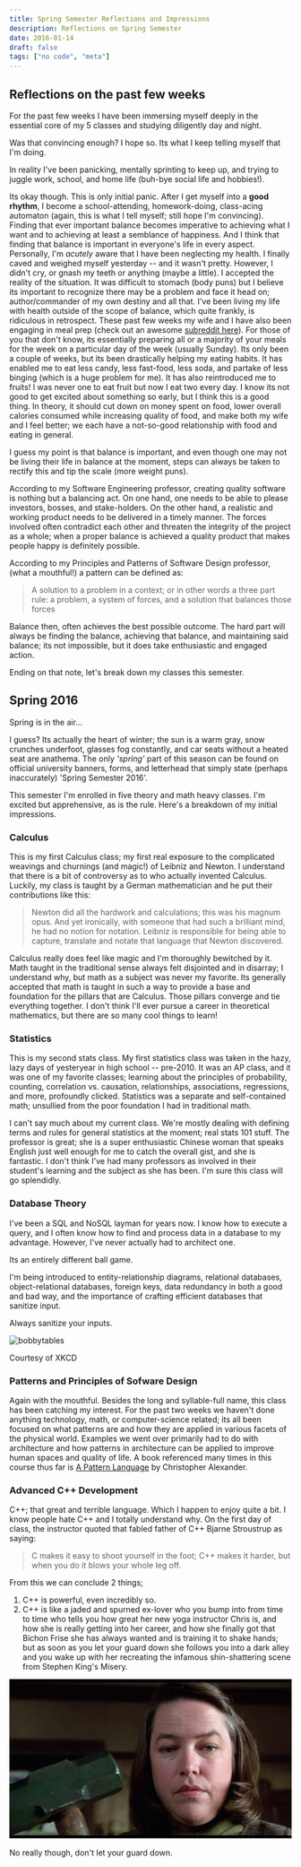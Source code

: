 ```yaml
---
title: Spring Semester Reflections and Impressions
description: Reflections on Spring Semester
date: 2016-01-14
draft: false
tags: ["no code", "meta"]
---
```


## Reflections on the past few weeks

For the past few weeks I have been immersing myself deeply in the essential core of my 5 classes and studying diligently day and night.

Was that convincing enough? I hope so. Its what I keep telling myself that I'm doing.

In reality I've been panicking, mentally sprinting to keep up, and trying to juggle work, school, and home life (buh-bye social life and hobbies!).

Its okay though. This is only initial panic. After I get myself into a **good rhythm**, I become a school-attending, homework-doing, class-acing automaton (again, this is what I tell myself; still hope I'm convincing). Finding that ever important balance becomes imperative to achieving what I want and to achieving at least a semblance of happiness. And I think that finding that balance is important in everyone's life in every aspect. Personally, I'm _acutely_ aware that I have been neglecting my health. I finally caved and weighed myself yesterday -- and it wasn't pretty. However, I didn't cry, or gnash my teeth or anything (maybe a little). I accepted the reality of the situation. It was difficult to stomach (body puns) but I believe its important to recognize there may be a problem and face it head on; author/commander of my own destiny and all that. I've been living my life with health outside of the scope of balance, which quite frankly, is ridiculous in retrospect. These past few weeks my wife and I have also been engaging in meal prep (check out an awesome [subreddit here][/r/mealprepsunday]). For those of you that don't know, its essentially preparing all or a majority of your meals for the week on a particular day of the week (usually Sunday). Its only been a couple of weeks, but its been drastically helping my eating habits. It has enabled me to eat less candy, less fast-food, less soda, and partake of less binging (which is a huge problem for me). It has also reintroduced me to fruits! I was never one to eat fruit but now I eat two every day. I know its not good to get excited about something so early, but I think this is a good thing. In theory, it should cut down on money spent on food, lower overall calories consumed while increasing quality of food, and make both my wife and I feel better; we each have a not-so-good relationship with food and eating in general.

I guess my point is that balance is important, and even though one may not be living their life in balance at the moment, steps can always be taken to rectify this and tip the scale (more weight puns).

According to my Software Engineering professor, creating quality software is nothing but a balancing act. On one hand, one needs to be able to please investors, bosses, and stake-holders. On the other hand, a realistic and working product needs to be delivered in a timely manner. The forces involved often contradict each other and threaten the integrity of the project as a whole; when a proper balance is achieved a quality product that makes people happy is definitely possible.

According to my Principles and Patterns of Software Design professor, (what a mouthful!) a pattern can be defined as:

>A solution to a problem in a context; or in other words a three part rule: a problem, a system of forces, and a solution that balances those forces

Balance then, often achieves the best possible outcome. The hard part will always be finding the balance, achieving that balance, and maintaining said balance; its not impossible, but it does take enthusiastic and engaged action.

Ending on that note, let's break down my classes this semester.

## Spring 2016

Spring is in the air...

I guess? Its actually the heart of winter; the sun is a warm gray, snow crunches underfoot, glasses fog constantly, and car seats without a heated seat are anathema.  The only _'spring'_ part of this season can be found on official university banners, forms, and letterhead that simply state (perhaps inaccurately) 'Spring Semester 2016'.

This semester I'm enrolled in five theory and math heavy classes. I'm excited but apprehensive, as is the rule. Here's a breakdown of my initial impressions.

### Calculus

This is my first Calculus class; my first real exposure to the complicated weavings and churnings (and magic!) of Leibniz and Newton. I understand that there is a bit of controversy as to who actually invented Calculus. Luckily, my class is taught by a German mathematician and he put their contributions like this:

>Newton did all the hardwork and calculations; this was his magnum opus. And yet ironically, with someone that had such a brilliant mind, he had no notion for notation. Leibniz is responsible for being able to capture, translate and notate that language that Newton discovered.

Calculus really does feel like magic and I'm thoroughly bewitched by it. Math taught in the traditional sense always felt disjointed and in disarray; I understand why, but math as a subject was never my favorite. Its generally accepted that math is taught in such a way to provide a base and foundation for the pillars that are Calculus. Those pillars converge and tie everything together. I don't think I'll ever pursue a career in theoretical mathematics, but there are so many cool things to learn!

### Statistics

This is my second stats class. My first statistics class was taken in the hazy, lazy days of yesteryear in high school -- pre-2010. It was an AP class, and it was one of my favorite classes; learning about the principles of probability, counting, correlation vs. causation, relationships, associations, regressions, and more, profoundly clicked. Statistics was a separate and self-contained math; unsullied from the poor foundation I had in traditional math.

I can't say much about my current class. We're mostly dealing with defining terms and rules for general statistics at the moment; real stats 101 stuff. The professor is great; she is a super enthusiastic Chinese woman that speaks English just well enough for me to catch the overall gist, and she is fantastic. I don't think I've had many professors as involved in their student's learning and the subject as she has been. I'm sure this class will go splendidly.

### Database Theory

I've been a SQL and NoSQL layman for years now. I know how to execute a query, and I often know how to find and process data in a database to my advantage. However, I've never actually had to architect one.

Its an entirely different ball game.

I'm being introduced to entity-relationship diagrams, relational databases, object-relational databases, foreign keys, data redundancy in both a good and bad way, and the importance of crafting efficient databases that sanitize input.

Always sanitize your inputs.

![bobbytables][XKCD]

Courtesy of XKCD

### Patterns and Principles of Sofware Design

Again with the mouthful. Besides the long and syllable-full name, this class has been catching my interest. For the past two weeks we haven't done anything technology, math, or computer-science related; its all been focused on what patterns are and how they are applied in various facets of the physical world. Examples we went over primarily had to do with architecture and how patterns in architecture can be applied to improve human spaces and quality of life. A book referenced many times in this course thus far is [A Pattern Language][apattlang] by Christopher Alexander.

### Advanced C++ Development
C++; that great and terrible language. Which I happen to enjoy quite a bit. I know people hate C++ and I totally understand why. On the first day of class, the instructor quoted that fabled father of C++ Bjarne Stroustrup as saying:

>C makes it easy to shoot yourself in the foot; C++ makes it harder, but when you do it blows your whole leg off.

From this we can conclude 2 things;

1. C++ is powerful, even incredibly so.
2. C++ is like a jaded and spurned ex-lover who you bump into from time to time who tells you how great her new yoga instructor Chris is, and how she is really getting into her career, and how she finally got that Bichon Frise she has always wanted and is training it to shake hands; but as soon as you let your guard down she follows you into a dark alley and you wake up with her recreating the infamous shin-shattering scene from Stephen King's Misery.

![misery][image1]

No really though, don't let your guard down.

[/r/mealprepsunday]: http://reddit.com/r/mealprepsunday
[XKCD]: http://imgs.xkcd.com/comics/exploits_of_a_mom.png
[apattlang]: https://www.patternlanguage.com/
[image1]: ../../assets/misery.jpg

